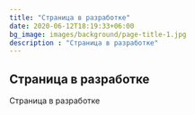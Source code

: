 ```yaml
---
title: "Страница в разработке"
date: 2020-06-12T18:19:33+06:00
bg_image: images/background/page-title-1.jpg
description : "Страница в разработке"
---
```


## Страница в разработке

Страница в разработке
